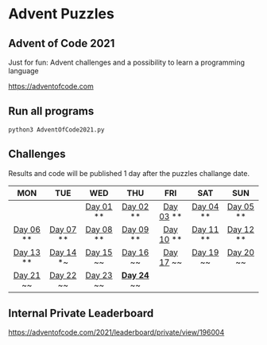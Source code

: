 # Advent Puzzles

## Advent of Code 2021

Just for fun: Advent challenges and a possibility to learn a programming language

https://adventofcode.com

## Run all programs

    python3 AdventOfCode2021.py

## Challenges

Results and code will be published 1 day after the puzzles challange date.

MON | TUE | WED | THU | FRI | SAT | SUN
:---: | :---: | :---: | :---: | :---: | :---: | :---:
||| [Day 01](./day_01/Readme.md) ** | [Day 02](./day_02/Readme.md) ** | [Day 03](./day_03/Readme.md) ** | [Day 04](./day_04/Readme.md) ** | [Day 05](./day_05/Readme.md) **
[Day 06](./day_06/Readme.md) **| [Day 07](./day_07/Readme.md) ** | [Day 08](./day_08/Readme.md) ** | [Day 09](./day_09/Readme.md) ** | [Day 10](./day_10/Readme.md) ** | [Day 11](./day_11/Readme.md) ** | [Day 12](./day_12/Readme.md) ** 
[Day 13](./day_13/Readme.md) ** | [Day 14](./day_14/Readme.md) *~ | [Day 15](./day_15/Readme.md) ~~ | [Day 16](./day_16/Readme.md) ~~ | [Day 17](./day_17/Readme.md) ~~ | [Day 19](./day_19/Readme.md) ~~ | [Day 20](./day_20/Readme.md) ~~ 
[Day 21](./day_21/Readme.md) ~~ | [Day 22](./day_22/Readme.md) ~~ | [Day 23](./day_23/Readme.md) ~~ | **[Day 24](./day_24/Readme.md)** ~~


## Internal Private Leaderboard

https://adventofcode.com/2021/leaderboard/private/view/196004

